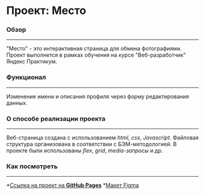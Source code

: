 # Проект: Место

### Обзор
---
"Место" - это интерактивная страница для обмена фотографиями. Проект выполнется в рамках обучения на курсе "Веб-разработчик" Яндекс Практикум.

### Функционал
---
Изменение имени и описания профиля через форму редактирования данных.

### О способе реализации проекта
---
Веб-страница создана с использованием *html*, *css*, *Javascript*. Файловая структура организована в соответствии с БЭМ-методологией. В проекте были использованы *flex*, *grid*, *media-запросы* и др.

### **Как посмотреть**
---
*[Ссылка на проект на **GitHub Pages**](https://julbrn.github.io/mesto/)
*[Макет Figma](https://www.figma.com/file/2cn9N9jSkmxD84oJik7xL7/JavaScript.-Sprint-4?node-id=0%3A1)
